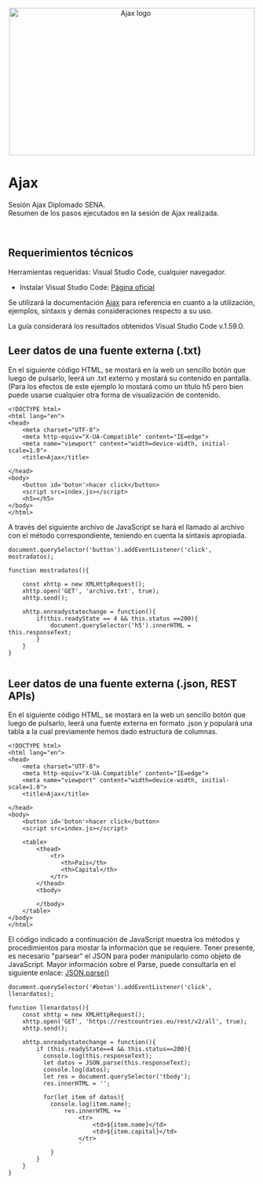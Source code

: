 <p align="center">
  <a href="https://www.w3schools.com/xml/ajax_intro.asp">
    <img src="https://i.postimg.cc/5yW5rqHg/unnamed.jpg" alt="Ajax logo" width="500" height="300">
  </a>
</p>

# Ajax
Sesión Ajax Diplomado SENA.
<br>
Resumen de los pasos ejecutados en la sesión de Ajax realizada.

<br>

## Requerimientos técnicos

Herramientas requeridas: Visual Studio Code, cualquier navegador.

- Instalar Visual Studio Code: [Página oficial](https://code.visualstudio.com/Download)

Se utilizará la documentación [Ajax](https://www.w3schools.com/xml/ajax_intro.asp) para referencia en cuanto a la utilización, ejemplos, síntaxis y demás consideraciones respecto a su uso.

La guía considerará los resultados obtenidos Visual Studio Code v.1.59.0.

## Leer datos de una fuente externa (.txt)

En el siguiente código HTML, se mostará en la web un sencillo botón que luego de pulsarlo, leerá un .txt externo y mostará su contenido en pantalla. (Para los efectos de este ejemplo lo mostará como un título h5 pero bien puede usarse cualquier otra forma de visualización de contenido.

```
<!DOCTYPE html>
<html lang="en">
<head>
    <meta charset="UTF-8">
    <meta http-equiv="X-UA-Compatible" content="IE=edge">
    <meta name="viewport" content="width=device-width, initial-scale=1.0">
    <title>Ajax</title>
    
</head>
<body>
    <button id='boton'>hacer click</button>
    <script src=index.js></script>
    <h5></h5>
</body>
</html>
```

A través del siguiente archivo de JavaScript se hará el llamado al archivo con el método correspondiente, teniendo en cuenta la síntaxis apropiada.

```
document.querySelector('button').addEventListener('click', mostradatos);

function mostradatos(){
 
    const xhttp = new XMLHttpRequest(); 
    xhttp.open('GET', 'archivo.txt', true); 
    xhttp.send();
    
    xhttp.onreadystatechange = function(){
        if(this.readyState == 4 && this.status ==200){          
            document.querySelector('h5').innerHTML = this.responseText;
        }                        
    }
}  
    
```

## Leer datos de una fuente externa (.json, REST APIs)

En el siguiente código HTML, se mostará en la web un sencillo botón que luego de pulsarlo, leerá una fuente externa en formato .json y populará una tabla a la cual previamente hemos dado estructura de columnas.

```
<!DOCTYPE html>
<html lang="en">
<head>
    <meta charset="UTF-8">
    <meta http-equiv="X-UA-Compatible" content="IE=edge">
    <meta name="viewport" content="width=device-width, initial-scale=1.0">
    <title>Ajax</title>
    
</head>
<body>
    <button id='boton'>hacer click</button>
    <script src=index.js></script>
    
    <table>
        <thead>
            <tr>
               <th>País</th> 
               <th>Capital</th>
            </tr>
        </thead>
        <tbody>

        </tbody>
    </table>
</body>
</html>
```

El código indicado a continuación de JavaScript muestra los métodos y procedimientos para mostar la información que se requiere. Tener presente, es necesario "parsear" el JSON para poder manipularlo como objeto de JavaScript. Mayor información sobre el Parse, puede consultarla en el siguiente enlace: [JSON.parse()](https://www.w3schools.com/js/js_json_parse.asp)

```
document.querySelector('#boton').addEventListener('click', llenardatos);

function llenardatos(){
    const xhttp = new XMLHttpRequest();
    xhttp.open('GET', 'https://restcountries.eu/rest/v2/all', true);
    xhttp.send();

    xhttp.onreadystatechange = function(){
        if (this.readyState==4 && this.status==200){
          console.log(this.responseText);
          let datos = JSON.parse(this.responseText);   
          console.log(datos);
          let res = document.querySelector('tbody');
          res.innerHTML = '';

          for(let item of datos){ 
            console.log(item.name);
                res.innerHTML += `
                    <tr>
                        <td>${item.name}</td>
                        <td>${item.capital}</td>
                    </tr>
                    `
            }
        }
    }
}
```
